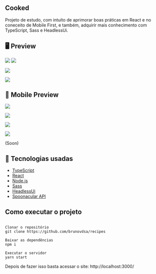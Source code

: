 ## **Cooked**

Projeto de estudo, com intuíto de aprimorar boas práticas em React e no coneceito de Mobile First, e também, adquirir mais conhecimento com TypeScript, Sass e HeadlessUi.

## 🖥 **Preview**

<p aling="center">
    <img src="src/assets/to_readme/DesktopHome.png">
    <img src="src/assets/to_readme/DesktopSearch.png">
</p>
<p aling="center">
    
</p>
<p aling="center">
    <img src="src/assets/to_readme/DesktopRecipe1.png">
</p>
<p aling="center">
    <img src="src/assets/to_readme/DesktopRecipe2.png">
</p>

## 📱 **Mobile Preview**
<p aling="center">
    <img src="src/assets/to_readme/MobileHome.jpg">
</p>
<p aling="center">
    <img src="src/assets/to_readme/MobileSearch.jpg">
</p>
<p aling="center">
    <img src="src/assets/to_readme/MobileRecipe1.jpg">
</p>
<p aling="center">
    <img src="src/assets/to_readme/MobileRecipe2.jpg">
</p>  
(Soon)

## 🚀 Tecnologias usadas
- [TypeScript](https://www.typescriptlang.org)
- [React](https://pt-br.reactjs.org)
- [Node.js](https://nodejs.org/en)
- [Sass](https://sass-lang.com)
- [HeadlessUi](https://headlessui.dev)
- [Spoonacular API](https://spoonacular.com/food-api)

## Como executar o projeto

```

Clonar o repositório
git clone https://github.com/brunovdsa/recipes

Baixar as dependências
npm i

Executar o servidor
yarn start

```
Depois de fazer isso basta acessar o site: http://localhost:3000/
